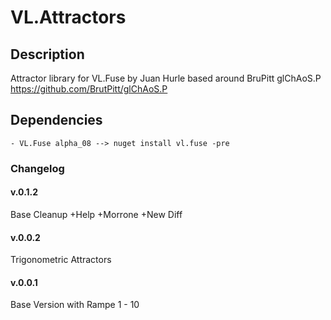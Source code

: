 # VL.Attractors

## Description 
Attractor library for VL.Fuse by Juan Hurle based around BruPitt glChAoS.P https://github.com/BrutPitt/glChAoS.P

## Dependencies 

    - VL.Fuse alpha_08 --> nuget install vl.fuse -pre 

### Changelog 

#### v.0.1.2
Base Cleanup 
    +Help
    +Morrone
    +New Diff 

#### v.0.0.2
Trigonometric Attractors  

#### v.0.0.1  
Base Version with Rampe 1 - 10 